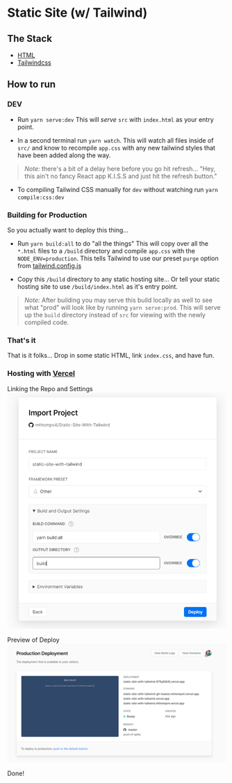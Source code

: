 # Static Site (w/ Tailwind)

## The Stack
- [HTML](https://developer.mozilla.org/en-US/docs/Web/HTML)
- [Tailwindcss](https://tailwindcss.com/docs/installation/)

## How to run
### DEV
- Run `yarn serve:dev` This will _serve_ `src` with `index.html` as your entry point.

- In a second terminal run `yarn watch`. This will watch all files inside of `src/` and know to recompile `app.css` with any new tailwind styles that have been added along the way.

> _Note:_ there's a bit of a delay here before you go hit refresh... "Hey, this ain't no fancy React app K.I.S.S and just hit the refresh button."


- To compiling Tailwind CSS manually for `dev` without watching run `yarn compile:css:dev`

### Building for Production
So you actually want to deploy this thing...
- Run `yarn build:all` to do "all the things"
  This will copy over all the `*.html` files to a `/build` directory and compile `app.css` with the `NODE_ENV=production`. This tells Tailwind to use our preset `purge` option from [tailwind.config.js](./tailwind.config.js)

- Copy this `/build` directory to any static hosting site... Or tell your static hosting site to use `/build/index.html` as it's entry point.

> _Note:_ After building you may serve this build locally as well to see what "prod" will look like by running `yarn serve:prod`. This will serve up the `build` directory instead of `src` for viewing with the newly compiled code.

### That's it
That is it folks... Drop in some static HTML, link `index.css`, and have fun.

### Hosting with [Vercel](vercel.com)
Linking the Repo and Settings
![Linking the Repo](./screenshots/with_vercel.PNG)

Preview of Deploy
![Vercel deploy preview](./screenshots/preview.PNG)

Done!